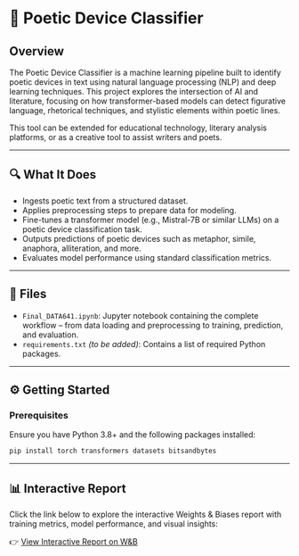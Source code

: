 # 📜 Poetic Device Classifier

## Overview

The Poetic Device Classifier is a machine learning pipeline built to identify poetic devices in text using natural language processing (NLP) and deep learning techniques. This project explores the intersection of AI and literature, focusing on how transformer-based models can detect figurative language, rhetorical techniques, and stylistic elements within poetic lines.

This tool can be extended for educational technology, literary analysis platforms, or as a creative tool to assist writers and poets.

---

## 🔍 What It Does

- Ingests poetic text from a structured dataset.
- Applies preprocessing steps to prepare data for modeling.
- Fine-tunes a transformer model (e.g., Mistral-7B or similar LLMs) on a poetic device classification task.
- Outputs predictions of poetic devices such as metaphor, simile, anaphora, alliteration, and more.
- Evaluates model performance using standard classification metrics.

---

## 📁 Files

- `Final_DATA641.ipynb`: Jupyter notebook containing the complete workflow – from data loading and preprocessing to training, prediction, and evaluation.
- `requirements.txt` *(to be added)*: Contains a list of required Python packages.

---

## ⚙️ Getting Started

### Prerequisites

Ensure you have Python 3.8+ and the following packages installed:

```bash
pip install torch transformers datasets bitsandbytes

```

---

## 📊 Interactive Report

Click the link below to explore the interactive Weights & Biases report with training metrics, model performance, and visual insights:

👉 [View Interactive Report on W&B](https://api.wandb.ai/links/sgarlave-university-of-maryland/70bodlo3)
